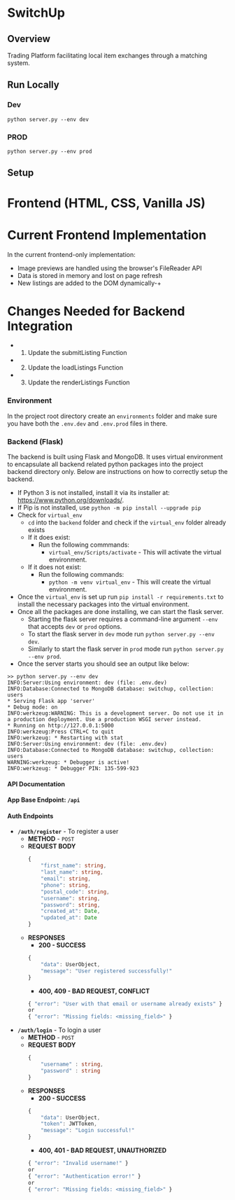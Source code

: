 # SwitchUp

## Overview
Trading Platform facilitating local item exchanges through a matching system.

## Run Locally

### Dev
```python server.py --env dev```

### PROD
```python server.py --env prod```

## Setup

# Frontend (HTML, CSS, Vanilla JS)

# Current Frontend Implementation
In the current frontend-only implementation:

- Image previews are handled using the browser's FileReader API
- Data is stored in memory and lost on page refresh
- New listings are added to the DOM dynamically-+

# Changes Needed for Backend Integration
- 1. Update the submitListing Function
- 2. Update the loadListings Function
- 3. Update the renderListings Function

### Environment
In the project root directory create an ```environments``` folder and make sure you have both the ```.env.dev``` and ```.env.prod``` files in there. 

### Backend (Flask)
The backend is built using Flask and MongoDB. It uses virtual environment to encapsulate all backend related python packages into the project backend directory only. Below are instructions on how to correctly setup the backend. 

- If Python 3 is not installed, install it via its installer at: https://www.python.org/downloads/.
- If Pip is not installed, use `python -m pip install --upgrade pip`
- Check for ```virtual_env``` 
    - ```cd``` into the ```backend``` folder and check if the ```virtual_env``` folder already exists
    - If it does exist: 
        - Run the following commmands: 
            - ```virtual_env/Scripts/activate``` - This will activate the virtual environment.
    - If it does not exist: 
        - Run the following commands: 
            - ```python -m venv virtual_env``` - This will create the virtual environment. 
- Once the ```virtual_env``` is set up run ```pip install -r requirements.txt``` to install the necessary packages into the virtual environment. 
- Once all the packages are done installing, we can start the flask server. 
    - Starting the flask server requires a command-line argument ```--env``` that accepts ```dev``` or ```prod``` options. 
    - To start the flask server in ```dev``` mode run ```python server.py --env dev```.
    - Similarly to start the flask server in ```prod``` mode run ```python server.py --env prod```. 
- Once the server starts you should see an output like below: 
 ```
 >> python server.py --env dev
 INFO:Server:Using environment: dev (file: .env.dev)
INFO:Database:Connected to MongoDB database: switchup, collection: users
 * Serving Flask app 'server'
 * Debug mode: on
INFO:werkzeug:WARNING: This is a development server. Do not use it in a production deployment. Use a production WSGI server instead.
 * Running on http://127.0.0.1:5000
INFO:werkzeug:Press CTRL+C to quit
INFO:werkzeug: * Restarting with stat
INFO:Server:Using environment: dev (file: .env.dev)
INFO:Database:Connected to MongoDB database: switchup, collection: users
WARNING:werkzeug: * Debugger is active!
INFO:werkzeug: * Debugger PIN: 135-599-923
```

#### API Documentation

#### App Base Endpoint: ```/api```

#### Auth Endpoints
- **```/auth/register```** - To register a user
    - **METHOD** - ```POST```
    - **REQUEST BODY** 
        ```typescript
        {
            "first_name": string,
            "last_name": string,
            "email": string,
            "phone": string,
            "postal_code": string,
            "username": string,
            "password": string,
            "created_at": Date,
            "updated_at": Date
        }
        ```
    - **RESPONSES**
        - **200 - SUCCESS** 
        ```typescript
        {
            "data": UserObject,
            "message": "User registered successfully!"
        }
        ```
        - **400, 409 - BAD REQUEST, CONFLICT**
        ```typescript
        { "error": "User with that email or username already exists" }
        or 
        { "error": "Missing fields: <missing_field>" }
        ```
- **```/auth/login```** - To login a user
    - **METHOD** - ```POST```
    - **REQUEST BODY** 
        ```typescript
        {
            "username" : string, 
            "password" : string
        }
        ```
    - **RESPONSES**
        - **200 - SUCCESS** 
        ```typescript
        {
            "data": UserObject,
            "token": JWTToken,
            "message": "Login successful!"
        }
        ```
        - **400, 401 - BAD REQUEST, UNAUTHORIZED**
        ```typescript
        { "error": "Invalid username!" }
        or 
        { "error": "Authentication error!" }
        or 
        { "error": "Missing fields: <missing_field>" }
        ```

